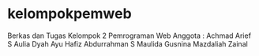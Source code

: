# kelompokpemweb
Berkas dan Tugas Kelompok 2 Pemrograman Web
Anggota :
Achmad Arief S
Aulia Dyah Ayu
Hafiz Abdurrahman S
Maulida Gusnina
Mazdaliah Zainal
